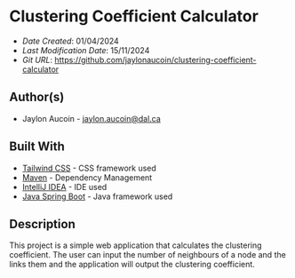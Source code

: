# Clustering Coefficient Calculator

* *Date Created*: 01/04/2024
* *Last Modification Date*: 15/11/2024
* *Git URL*: <https://github.com/jaylonaucoin/clustering-coefficient-calculator>

## Author(s)

* Jaylon Aucoin - [jaylon.aucoin@dal.ca](mailto://jy349203@dal.ca)

## Built With

* [Tailwind CSS](https://tailwindcss.com/) - CSS framework used
* [Maven](https://maven.apache.org/) - Dependency Management
* [IntelliJ IDEA](https://www.jetbrains.com/idea/) - IDE used
* [Java Spring Boot](https://spring.io/projects/spring-boot) - Java framework used

## Description

This project is a simple web application that calculates the clustering coefficient. The user can input the 
number of neighbours of a node and the links them and the application will output the clustering coefficient.